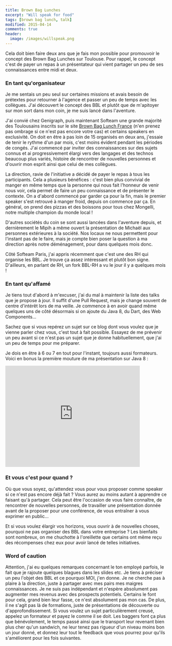 ```yaml
---
title: Brown Bag Lunches
excerpt: "Will speak for food"
tags: [brown bag lunch, talk]
modified: 2015-04-14
comments: true
header:
  image: /images/willspeak.png
---
```


Cela doit bien faire deux ans que je fais mon possible pour promouvoir le concept des Brown Bag Lunches sur Toulouse. Pour rappel, le concept c'est de payer un repas à un présentateur qui vient partager un peu de ses connaissances entre midi et deux.

### En tant qu'organisateur

Je me sentais un peu seul sur certaines missions et avais besoin de prétextes pour retourner à l'agence et passer un peu de temps avec les collègues. J'ai découvert le concept des BBL et plutôt que de m'apitoyer sur mon sort dans mon coin, je me suis lancé dans l'aventure.

J'ai convié chez Genigraph, puis maintenant Softeam une grande majorité des Toulousains inscrits sur le site [Brown Bag Lunch France](http://www.brownbaglunch.fr/) (n'en prenez pas ombrage si ce n'est pas encore votre cas) et certains speakers en exclusivité. On doit en être à pas loin de 15 organisés en deux ans, j'essaie de tenir le rythme d'un par mois, c'est moins évident pendant les périodes de congés. J'ai commencé par inviter des connaissances sur des sujets connus et ai progressivement élargi vers des langages et des technos beaucoup plus variés, histoire de rencontrer de nouvelles personnes et d'ouvrir mon esprit ainsi que celui de mes collègues.

La direction, ravie de l'initiative a décidé de payer le repas à tous les participants. Cela a plusieurs bénéfices : c'est bien plus convivial de manger en même temps que la personne qui nous fait l'honneur de venir nous voir, cela permet de faire un peu connaissance et de présenter le contexte. On a d'abord commencé par garder ça pour la fin, mais le premier speaker s'est retrouvé à manger froid, depuis on commence par ça. En général, on prend des pizzas et des boissons pour tous chez Mongelli, notre multiple champion du monde local !

D'autres sociétés du coin se sont aussi lancées dans l'aventure depuis, et dernièrement le Mipih a même ouvert la présentation de Michaël aux personnes extérieures à la société. Nos locaux ne nous permettent pour l'instant pas de le faire, mais je compte bien poser la question à ma direction après notre déménagement, pour dans quelques mois donc.

Côté Softeam Paris, j'ai appris récemment que c'est une des RH qui organise les BBL. Je trouve ça assez intéressant et plutôt bon signe. D'ailleurs, en parlant de RH, un fork BBL-RH a vu le jour il y a quelques mois !

### En tant qu'affamé

Je tiens tout d'abord à m'excuser, j'ai du mal à maintenir la liste des talks que je propose à jour. Il suffit d'une Pull Request, mais je change souvent de centre d'intérêt lors de ma veille. Je commence à en avoir quand même quelques uns de côté désormais si on ajoute du Java 8, du Dart, des Web Components...

Sachez que si vous repérez un sujet sur ce blog dont vous voulez que je vienne parler chez vous, c'est tout à fait possible. Essayez de me prévenir un peu avant si ce n'est pas un sujet que je donne habituellement, que j'ai un peu de temps pour me préparer.

Je dois en être à 6 ou 7 en tout pour l'instant, toujours aussi formateurs. Voici en bonus la première mouture de ma présentation sur Java 8 :

<iframe width="420" height="315" src="https://www.youtube.com/embed/uhemqNg1PfM" frameborder="0" allowfullscreen></iframe>

### Et vous c'est pour quand ?

Où que vous soyez, qu'attendez vous pour vous proposer comme speaker si ce n'est pas encore déjà fait ? Vous aurez au moins autant à apprendre ce faisant qu'à partager. Cela peut être l'occasion de vous faire connaître, de rencontrer de nouvelles personnes, de travailler une présentation donnée avant de la proposer pour une conférence, de vous entraîner à vous exprimer en public...

Et si vous voulez élargir vos horizons, vous ouvrir à de nouvelles choses, pourquoi ne pas organiser des BBL dans votre entreprise ? Les bienfaits sont nombreux, on me chuchotte à l'oreillette que certains ont même reçu des récompenses chez eux pour avoir lancé de telles initiatives.

### Word of caution

Attention, j'ai eu quelques remarques concernant le ton employé parfois, le fait que je rajoute quelques blagues dans les slides etc. Je tiens à préciser un peu l'objet des BBL et ce pourquoi MOI, j'en donne. Je ne cherche pas à plaire à la direction, juste à partager avec mes pairs mes maigres connaissances. Je ne suis pas indépendant et n'espère absolument pas augmenter mes revenus avec des prospects potentiels. Certains le font pour cela, grand bien leur fasse, ce n'est absolument pas mon cas.
De plus, il ne s'agit pas là de formations, juste de présentations de découverte ou d'approfondissement. Si vous voulez un sujet particulièrement creusé, appelez un formateur et payez le comme il se doit. Les baggers font ça plus que bénévolement, le temps passé ainsi que le transport leur revenant bien plus cher qu'un sandwich, ne leur tenez pas rigueur d'un niveau moins bon un jour donné, et donnez leur tout le feedback que vous pourrez pour qu'ils s'améliorent pour les fois suivantes.
